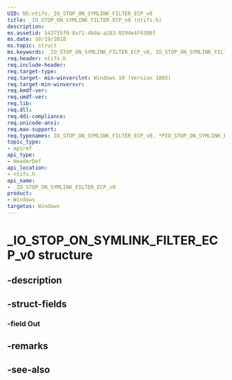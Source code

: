 ```yaml
---
UID: NS:ntifs._IO_STOP_ON_SYMLINK_FILTER_ECP_v0
title: _IO_STOP_ON_SYMLINK_FILTER_ECP_v0 (ntifs.h)
description: 
ms.assetid: 543755f9-8af1-4b9a-a283-0294e4f4308f
ms.date: 10/19/2018
ms.topic: struct
ms.keywords: _IO_STOP_ON_SYMLINK_FILTER_ECP_v0, IO_STOP_ON_SYMLINK_FILTER_ECP_v0, *PIO_STOP_ON_SYMLINK_FILTER_ECP_v0, 
req.header: ntifs.h
req.include-header:
req.target-type:
req.target- min-winverclnt: Windows 10 (Version 1803)
req.target-min-winversvr:
req.kmdf-ver:
req.umdf-ver:
req.lib:
req.dll:
req.ddi-compliance:
req.unicode-ansi:
req.max-support:
req.typenames: IO_STOP_ON_SYMLINK_FILTER_ECP_v0, *PIO_STOP_ON_SYMLINK_FILTER_ECP_v0
topic_type: 
- apiref
api_type: 
- HeaderDef
api_location: 
- ntifs.h
api_name: 
- _IO_STOP_ON_SYMLINK_FILTER_ECP_v0
product:
- Windows
targetos: Windows
---
```


# _IO_STOP_ON_SYMLINK_FILTER_ECP_v0 structure

## -description


## -struct-fields

### -field Out
 

## -remarks

## -see-also
